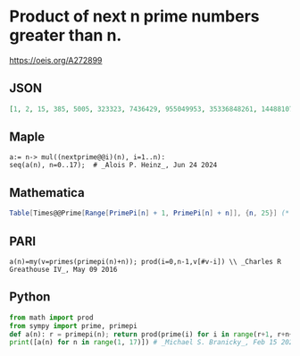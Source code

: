 # Product of next n prime numbers greater than n\.
https://oeis.org/A272899
## JSON
```JSON
[1, 2, 15, 385, 5005, 323323, 7436429, 955049953, 35336848261, 1448810778701, 62298863484143, 14107860812636383, 832363787945546597, 261682369333342226303, 18579448222667298067513, 1356299720254712758928449, 107147677900122307955347471, 46558817449894322874479515781]
```
## Maple
```Maple
a:= n-> mul((nextprime@@i)(n), i=1..n):
seq(a(n), n=0..17);  # _Alois P. Heinz_, Jun 24 2024
```
## Mathematica
```Mathematica
Table[Times@@Prime[Range[PrimePi[n] + 1, PrimePi[n] + n]], {n, 25}] (* _Alonso del Arte_, May 09 2016 *)
```
## PARI
```PARI
a(n)=my(v=primes(primepi(n)+n)); prod(i=0,n-1,v[#v-i]) \\ _Charles R Greathouse IV_, May 09 2016
```
## Python
```Python
from math import prod
from sympy import prime, primepi
def a(n): r = primepi(n); return prod(prime(i) for i in range(r+1, r+n+1))
print([a(n) for n in range(1, 17)]) # _Michael S. Branicky_, Feb 15 2021
```
